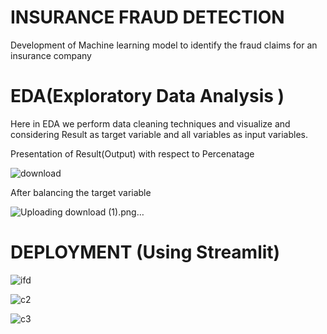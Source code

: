# INSURANCE FRAUD DETECTION
Development of Machine learning model to identify the fraud claims for an insurance company

# EDA(Exploratory Data Analysis )

Here in EDA we perform data cleaning techniques and visualize and considering Result as target variable and all variables as input variables. 

 Presentation of Result(Output) with respect to Percenatage
 
 
![download](https://user-images.githubusercontent.com/61380042/168732673-52d4492a-e49b-4585-acf9-752da56a163c.png)


After balancing the target variable

![Uploading download (1).png…]()



# DEPLOYMENT (Using Streamlit)


![ifd](https://user-images.githubusercontent.com/61380042/168733810-1879f332-5f1e-43de-b36d-33878576c9db.JPG)

![c2](https://user-images.githubusercontent.com/61380042/168733847-c124412e-0ac0-46de-8971-dfc0a73b310d.JPG)

![c3](https://user-images.githubusercontent.com/61380042/168733872-4ca27fd1-9b89-481b-8e28-b5749dda4615.JPG)



